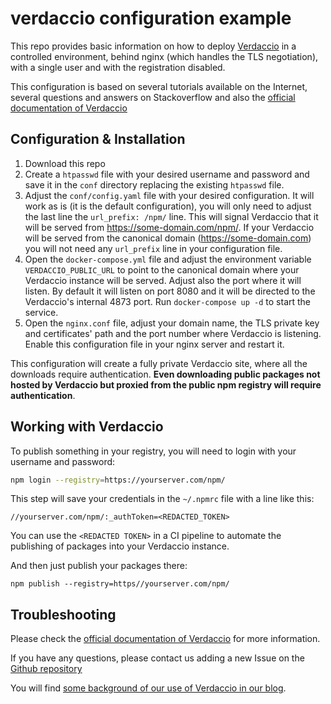 # verdaccio configuration example

This repo provides basic information on how to deploy [Verdaccio](https://verdaccio.org) in a controlled environment, behind nginx (which handles the TLS negotiation), with a single user and with the registration disabled. 

This configuration is based on several tutorials available on the Internet, several questions and answers on Stackoverflow and also the [official documentation of Verdaccio](https://verdaccio.org/docs/what-is-verdaccio/)

## Configuration & Installation

1. Download this repo
2. Create a `htpasswd` file with your desired username and password and save it in the `conf` directory replacing the existing `htpasswd` file.
3. Adjust the `conf/config.yaml` file with your desired configuration. It will work as is (it is the default configuration), you will only need to adjust the last line the `url_prefix: /npm/` line. This will signal Verdaccio that it will be served from https://some-domain.com/npm/. If your Verdaccio will be served from the canonical domain (https://some-domain.com) you will not need any `url_prefix` line in your configuration file.
4. Open the `docker-compose.yml` file and adjust the environment variable `VERDACCIO_PUBLIC_URL` to point to the canonical domain where your Verdaccio instance will be served. Adjust also the port where it will listen. By default it will listen on port 8080 and it will be directed to the Verdaccio's internal 4873 port. Run `docker-compose up -d` to start the service.
5. Open the `nginx.conf` file, adjust your domain name, the TLS private key and certificates' path and the port number where Verdaccio is listening. Enable this configuration file in your nginx server and restart it.


This configuration will create a fully private Verdaccio site, where all the downloads require authentication. **Even downloading public packages not hosted by Verdaccio but proxied from the public npm registry will require authentication**.

## Working with Verdaccio

To publish something in your registry, you will need to login with your username and password:

```bash
npm login --registry=https://yourserver.com/npm/
```

This step will save your credentials in the `~/.npmrc` file with a line like this:

```
//yourserver.com/npm/:_authToken=<REDACTED_TOKEN>
```

You can use the `<REDACTED TOKEN>` in a CI pipeline to automate the publishing of packages into your Verdaccio instance.


And then just publish your packages there:

```
npm publish --registry=https//yourserver.com/npm/
```


## Troubleshooting

Please check the [official documentation of Verdaccio](https://verdaccio.org/docs/what-is-verdaccio/) for more information.

If you have any questions, please contact us adding a new Issue on the [Github repository](https://github.com/codesyntax/verdaccio-configuration-example)

You will find [some background of our use of Verdaccio in our blog](https://www.codesyntax.com/en/blog/).

